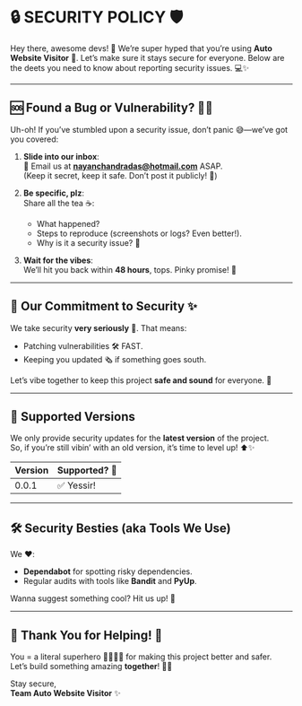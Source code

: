 # 🔒 SECURITY POLICY 🛡️

Hey there, awesome devs! 👋 We’re super hyped that you’re using **Auto Website Visitor** 🚀. Let’s make sure it stays secure for everyone. Below are the deets you need to know about reporting security issues. 💻✨

---

## 🆘 Found a Bug or Vulnerability? 👀🐛

Uh-oh! If you’ve stumbled upon a security issue, don’t panic 😅—we’ve got you covered:  

1. **Slide into our inbox**:  
   📩 Email us at **nayanchandradas@hotmail.com** ASAP.  
   (Keep it secret, keep it safe. Don’t post it publicly! 🔐)

2. **Be specific, plz**:  
   Share all the tea ☕:
   - What happened?
   - Steps to reproduce (screenshots or logs? Even better!).
   - Why is it a security issue? 👀  

3. **Wait for the vibes**:  
   We’ll hit you back within **48 hours**, tops. Pinky promise! 🤞

---

## 👑 Our Commitment to Security ✨

We take security **very seriously** 🫡. That means:  
- Patching vulnerabilities 🛠️ FAST.  
- Keeping you updated 🗞️ if something goes south.  

Let’s vibe together to keep this project **safe and sound** for everyone. 💙

---

## 🔐 Supported Versions

We only provide security updates for the **latest version** of the project.  
So, if you’re still vibin’ with an old version, it’s time to level up! ⬆️✨  

| Version | Supported? 📢 |
|---------|---------------|
| 0.0.1  | ✅ Yessir!     |

---

## 🛠️ Security Besties (aka Tools We Use)

We ❤️:
- **Dependabot** for spotting risky dependencies.  
- Regular audits with tools like **Bandit** and **PyUp**.  

Wanna suggest something cool? Hit us up! 💌

---

## 🖤 Thank You for Helping! 🙌

You = a literal superhero 🦸‍♂️🦸‍♀️ for making this project better and safer.  
Let’s build something amazing **together**! 💪🔥  

Stay secure,  
**Team Auto Website Visitor** ✨

